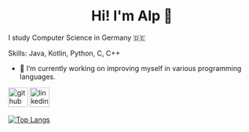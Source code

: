 <h1 align="center">Hi! I'm Alp 👋</h1>
I study Computer Science in Germany 🇩🇪


Skills: Java, Kotlin, Python, C, C++

- 🔭 I’m currently working on improving myself in various programming languages. 


[<img src='https://cdn.jsdelivr.net/npm/simple-icons@3.0.1/icons/github.svg' alt='github' height='40'>](https://github.com/alpkirabali)  [<img src='https://cdn.jsdelivr.net/npm/simple-icons@3.0.1/icons/linkedin.svg' alt='linkedin' height='40'>](https://www.linkedin.com/in/alp-krbl/)  

[![Top Langs](https://github-readme-stats.vercel.app/api/top-langs/?username=alpkirabali)](https://github.com/anuraghazra/github-readme-stats)


